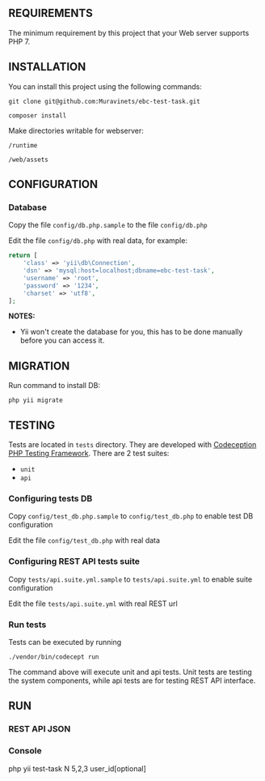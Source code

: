 REQUIREMENTS
------------

The minimum requirement by this project that your Web server supports PHP 7.


INSTALLATION
------------

You can install this project using the following commands:

~~~
git clone git@github.com:Muravinets/ebc-test-task.git

composer install
~~~

Make directories writable for webserver:
    
    /runtime
    
    /web/assets

CONFIGURATION
-------------

### Database

Copy the file `config/db.php.sample` to the file `config/db.php`
 
Edit the file `config/db.php` with real data, for example:

```php
return [
    'class' => 'yii\db\Connection',
    'dsn' => 'mysql:host=localhost;dbname=ebc-test-task',
    'username' => 'root',
    'password' => '1234',
    'charset' => 'utf8',
];
```

**NOTES:**
- Yii won't create the database for you, this has to be done manually before you can access it.

MIGRATION
---------

Run command to install DB:

~~~
php yii migrate
~~~

TESTING
-------

Tests are located in `tests` directory. They are developed with [Codeception PHP Testing Framework](http://codeception.com/).
There are 2 test suites:

- `unit`
- `api`

### Configuring tests DB

Copy `config/test_db.php.sample` to `config/test_db.php` to enable test DB configuration

Edit the file `config/test_db.php` with real data

### Configuring REST API tests suite

Copy `tests/api.suite.yml.sample` to `tests/api.suite.yml` to enable suite configuration

Edit the file `tests/api.suite.yml` with real REST url

### Run tests

Tests can be executed by running

```
./vendor/bin/codecept run
```

The command above will execute unit and api tests. Unit tests are testing the system components, while api
tests are for testing REST API interface.

RUN
-------------

### REST API JSON


### Console

php yii test-task N 5,2,3 user_id[optional]